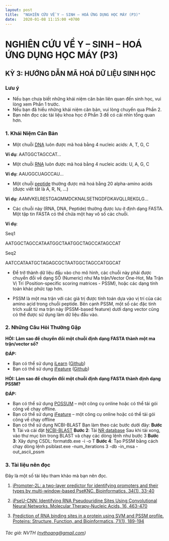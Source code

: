 ```yaml
---
layout: post
title:  "NGHIÊN CỨU VỀ Y – SINH – HOÁ ỨNG DỤNG HỌC MÁY (P3)"
date:   2020-01-08 11:15:00 +0700
---
```


# NGHIÊN CỨU VỀ Y – SINH – HOÁ ỨNG DỤNG HỌC MÁY (P3)

## KỲ 3: HƯỚNG DẪN MÃ HOÁ DỮ LIỆU SINH HỌC
### Lưu ý
 - Nếu bạn chưa biết những khái niệm căn bản liên quan đến sinh học, vui lòng xem Phần 1 trước.
 - Nếu bạn đã hiểu những khái niệm căn bản, vui lòng chuyển qua Phần 2.
 - Bạn nên đọc các tài liệu khoa học ở Phần 3 để có cái nhìn tổng quan hơn.

### 1. Khái Niệm Căn Bản
- Một chuỗi [DNA](https://en.wikipedia.org/wiki/DNA) luôn được mã hoá bằng 4 nucleic acids: A, T, G, C

**Ví dụ**: AATGGCTAGCCAT…

- Một chuỗi [RNA](https://en.wikipedia.org/wiki/RNA) luôn được mã hoá bằng 4 nucleic acids: U, A, G, C

**Ví dụ**: AAUGGCUAGCCAU…
 
- Một chuỗi [peptide](https://en.wikipedia.org/wiki/Peptide) thường được mã hoá bằng 20 alpha-amino acids (được viết tắt là  A, R, N, …)

**Ví dụ**: AAMVKELRESTGAGMMDCKNALSETNGDFDKAVQLLREKGLG…

- Các chuỗi này (RNA, DNA, Peptide) thường được lưu ở định dạng FASTA. Một tập tin FASTA có thể chứa một hay vô số các chuỗi.

**Ví dụ**:

Seq1

AATGGCTAGCCATAATGGCTAATGGCTAGCCATAGCCAT

Seq2

AATCCATAATGCTAGAGCGCTAATGGCTAGCCATGGCAT

- Để trở thành dữ liệu đầu vào cho mô hình, các chuỗi này phải được chuyển đổi về dạng SỐ (Numeric) như Ma trận/Vector One-Hot, Ma Trận Vị Trí (Position-specific scoring matrices - PSSM), hoặc các dạng tính toán khác phức tạp hơn. 

- PSSM là một ma trận với các giá trị được tính toán dựa vào vị trí của các amino acid trong chuỗi peptide. Bên cạnh PSSM, một số các đặc tính trích xuất từ ma trận này (PSSM-based feature) dưới dạng vector cũng có thể được sử dụng làm dữ liệu đầu vào.  

### 2. Những Câu Hỏi Thường Gặp
**HỎI: Làm sao để chuyển đổi một chuỗi định dạng FASTA thành một ma trận/vector số?**

**ĐÁP:** 
- Bạn có thể sử dụng [iLearn](https://academic.oup.com/bib/advance-article/doi/10.1093/bib/bbz041/5475015) 
([Github](https://github.com/Superzchen/iLearn))
- Bạn có thể sử dụng [iFeature](https://academic.oup.com/bioinformatics/article/34/14/2499/4924718) 
([Github](https://github.com/Superzchen/iFeature))

**HỎI: Làm sao để chuyển đổi một chuỗi định dạng FASTA thành định dạng PSSM?**

**ĐÁP:** 
- Bạn có thể sử dụng [POSSUM](http://possum.erc.monash.edu/) – một công cụ online hoặc có thể tải gói công về chạy offline.
- Bạn có thể sử dụng [iFeature](https://academic.oup.com/bioinformatics/article/34/14/2499/4924718) – một công cụ online hoặc có thể tải gói công về chạy offline
- Bạn có thể sử dụng NCBI-BLAST
Bạn làm theo các bước dưới đây:
**Bước 1**: Tải và cài đặt [NCBI-BLAST](ftp://ftp.ncbi.nlm.nih.gov/blast/executables/blast+/LATEST/)
**Bước 2**: Tải [NR database](ftp://ftp.ncbi.nlm.nih.gov/blast/db/FASTA/nr.gz) 
Sau khi tải xong, vào thư mục bin trong BLAST và chạy các dòng lệnh như bước 3
**Bước 3**: Xây dựng CSDL: 
formatdb.exe -i <NR Database file> -o T 
**Bước 4**: Tạo PSSM bằng cách chạy dòng lệnh
psiblast.exe -num_iterations 3 -db <NR Database file> -in_msa <Fasta file> -out_ascii_pssm <PSSM Output file> 

### 3. Tài liệu nên đọc

Đây là một số tài liệu tham khảo mà bạn nên đọc.

1. [iPromoter-2L: a two-layer predictor for identifying promoters and their types by multi-window-based PseKNC. Bioinformatics, 34(1), 33-40](https://academic.oup.com/bioinformatics/article/34/1/33/4158035)

2. [iPseU-CNN: Identifying RNA Pseudouridine Sites Using Convolutional Neural Networks. Molecular Therapy-Nucleic Acids, 16, 463-470](https://www.sciencedirect.com/science/article/pii/S216225311930071X)

3. [Prediction of RNA binding sites in a protein using SVM and PSSM profile. Proteins: Structure, Function, and Bioinformatics, 71(1), 189-194](https://onlinelibrary.wiley.com/doi/full/10.1002/prot.21677)

###### Tác giả: NVTH (nvthoang@gmail.com)

